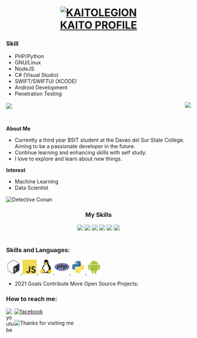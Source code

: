 <h1 align="center">
  <br>
  <a href=""><img src="https://avatars.githubusercontent.com/u/47966968?v=4" hight="100" width="100" alt="KAITOLEGION"></a>
  <br>
  <a href="">KAITO PROFILE</a>
  <br>
</h1>

### Skill
* PHP/Python
* GNU/Linux
* NodeJS
* C# (Visual Studio)
* SWIFT/SWIFTUI (XCODE)
* Android Development
* Penetration Testing


<p>
  <img src="https://github-readme-stats.vercel.app/api/top-langs/?username=Cvar1984&layout=pie&hide_border=true&show_icons=true&bg_color=0d1116&title_color=ce09ec&text_color=a4aacb&icon_color=007ec6" align="center">
  <img src="https://github-readme-stats-git-masterrstaa-rickstaa.vercel.app/api?username=kaitolegion&hide_border=true&show_icons=true&bg_color=0d1116&title_color=ce09ec&text_color=a4aacb&icon_color=007ec6" align="right">
</p>

<br/>

**About Me**

* Currently a third year BSIT student at the Davao del Sur State College. Aiming to be a passionate developer in the future.<br>
* Continue learning and enhancing skills with self study.<br>
* I love to explore and learn about new things.
  
**Interest**
* Machine Learning
* Data Scientist

<img src="https://c.tenor.com/O2-Vi4z6eqsAAAAC/detective-conan-shinichi-kudo.gif" alt="Detective Conan"  width="400" align="center"/>
<h3 align="center">My Skills</h3>
<p align="center">
   <img src="https://img.shields.io/static/v1?label=&message=Programmer&color=blue">
   <img src="https://img.shields.io/static/v1?label=&message=Pentester&color=red">
   <img src="https://img.shields.io/static/v1?label=&message=Editing&color=yellow">
   <img src="https://img.shields.io/static/v1?label=&message=BugBountyHunter&color=green">
   <img src="https://img.shields.io/static/v1?label=&message=WebDeveloper&color=orange">
   <img src="https://img.shields.io/static/v1?label=&message=AndroidDeveloper&color=lime">
  <br><br>
</p>

<h3 align="left">Skills and Languages:</h3>
<p align="left"> <a href="https://www.w3schools.com/css/" target="_blank"> <img src="https://raw.githubusercontent.com/devicons/devicon/master/icons/bash/bash-original.svg" alt="bash" width="40" height="40"/> </a> <a href="https://developer.mozilla.org/en-US/docs/Web/JavaScript" target="_blank"> <img src="https://raw.githubusercontent.com/devicons/devicon/master/icons/javascript/javascript-original.svg" alt="javascript" width="40" height="40"/> </a> <a href="https://www.linux.org/" target="_blank"> <img src="https://raw.githubusercontent.com/devicons/devicon/master/icons/linux/linux-original.svg" alt="linux" width="40" height="40"/> </a> <a href="https://www.php.net" target="_blank"> <img src="https://raw.githubusercontent.com/devicons/devicon/master/icons/php/php-original.svg" alt="php" width="40" height="40"/> </a> <a href="https://www.python.org" target="_blank"> <img src="https://raw.githubusercontent.com/devicons/devicon/master/icons/python/python-original.svg" alt="python" width="40" height="40"/> </a> <a href="https://raw.githubusercontent.com/devicons/devicon/master/icons/java/java-original.svg" target="_blank"> <img src="https://raw.githubusercontent.com/devicons/devicon/master/icons/android/android-original.svg" alt="android" width="40" height="40"/> </a> </p>

- 2021 Goals Contribute More Open Source Projects:

### How to reach me:

<a href="https://youtube.com/c/kaitocoding" target="_blank"> <img align="left" alt="youtube" width="22px" src="https://cdn.jsdelivr.net/npm/simple-icons@v3/icons/youtube.svg"/></a>
<a href="https://facebook.com/chr1zboy" target="_blank"> <img alt="facebook" width="22px" src="https://cdn.jsdelivr.net/npm/simple-icons@v3/icons/facebook.svg"/></a>

<img height="120" alt="Thanks for visiting me" width="100%" src="https://github.com/dibyendu415/dibyendu415/blob/master/marquee.svg" />
